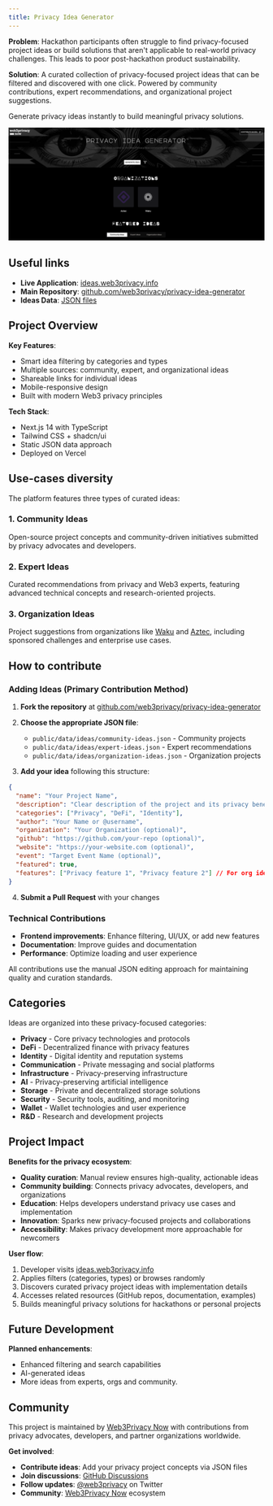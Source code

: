 ```yaml
---
title: Privacy Idea Generator
---
```


**Problem**: Hackathon participants often struggle to find privacy-focused project ideas or build solutions that aren't applicable to real-world privacy challenges. This leads to poor post-hackathon product sustainability.

**Solution**: A curated collection of privacy-focused project ideas that can be filtered and discovered with one click. Powered by community contributions, expert recommendations, and organizational project suggestions.

Generate privacy ideas instantly to build meaningful privacy solutions.

![Privacy Idea Generator](https://github.com/web3privacy/docs/blob/main/src/content/docs/assets/privacy%20idea%20generator.png)

## Useful links

- **Live Application**: [ideas.web3privacy.info](https://ideas.web3privacy.info)
- **Main Repository**: [github.com/web3privacy/privacy-idea-generator](https://github.com/web3privacy/privacy-idea-generator)
- **Ideas Data**: [JSON files](https://github.com/web3privacy/privacy-idea-generator/tree/main/public/data/ideas)

## Project Overview

**Key Features**:

- Smart idea filtering by categories and types
- Multiple sources: community, expert, and organizational ideas
- Shareable links for individual ideas
- Mobile-responsive design
- Built with modern Web3 privacy principles

**Tech Stack**:

- Next.js 14 with TypeScript
- Tailwind CSS + shadcn/ui
- Static JSON data approach
- Deployed on Vercel

## Use-cases diversity

The platform features three types of curated ideas:

### 1. Community Ideas

Open-source project concepts and community-driven initiatives submitted by privacy advocates and developers.

### 2. Expert Ideas

Curated recommendations from privacy and Web3 experts, featuring advanced technical concepts and research-oriented projects.

### 3. Organization Ideas

Project suggestions from organizations like [Waku](https://github.com/waku-org/ideas/) and [Aztec](https://github.com/AztecProtocol/dev-rel/blob/main/hackathons/INSPIRATION.md), including sponsored challenges and enterprise use cases.

## How to contribute

### Adding Ideas (Primary Contribution Method)

1. **Fork the repository** at [github.com/web3privacy/privacy-idea-generator](https://github.com/web3privacy/privacy-idea-generator)

2. **Choose the appropriate JSON file**:

   - `public/data/ideas/community-ideas.json` - Community projects
   - `public/data/ideas/expert-ideas.json` - Expert recommendations
   - `public/data/ideas/organization-ideas.json` - Organization projects

3. **Add your idea** following this structure:

```json
{
  "name": "Your Project Name",
  "description": "Clear description of the project and its privacy benefits",
  "categories": ["Privacy", "DeFi", "Identity"],
  "author": "Your Name or @username",
  "organization": "Your Organization (optional)",
  "github": "https://github.com/your-repo (optional)",
  "website": "https://your-website.com (optional)",
  "event": "Target Event Name (optional)",
  "featured": true,
  "features": ["Privacy feature 1", "Privacy feature 2"] // For org ideas only
}
```

4. **Submit a Pull Request** with your changes

### Technical Contributions

- **Frontend improvements**: Enhance filtering, UI/UX, or add new features
- **Documentation**: Improve guides and documentation
- **Performance**: Optimize loading and user experience

All contributions use the manual JSON editing approach for maintaining quality and curation standards.

## Categories

Ideas are organized into these privacy-focused categories:

- **Privacy** - Core privacy technologies and protocols
- **DeFi** - Decentralized finance with privacy features
- **Identity** - Digital identity and reputation systems
- **Communication** - Private messaging and social platforms
- **Infrastructure** - Privacy-preserving infrastructure
- **AI** - Privacy-preserving artificial intelligence
- **Storage** - Private and decentralized storage solutions
- **Security** - Security tools, auditing, and monitoring
- **Wallet** - Wallet technologies and user experience
- **R&D** - Research and development projects

## Project Impact

**Benefits for the privacy ecosystem**:

- **Quality curation**: Manual review ensures high-quality, actionable ideas
- **Community building**: Connects privacy advocates, developers, and organizations
- **Education**: Helps developers understand privacy use cases and implementation
- **Innovation**: Sparks new privacy-focused projects and collaborations
- **Accessibility**: Makes privacy development more approachable for newcomers

**User flow**:

1. Developer visits [ideas.web3privacy.info](https://ideas.web3privacy.info)
2. Applies filters (categories, types) or browses randomly
3. Discovers curated privacy project ideas with implementation details
4. Accesses related resources (GitHub repos, documentation, examples)
5. Builds meaningful privacy solutions for hackathons or personal projects

## Future Development

**Planned enhancements**:

- Enhanced filtering and search capabilities
- AI-generated ideas
- More ideas from experts, orgs and community.

## Community

This project is maintained by [Web3Privacy Now](https://web3privacy.info) with contributions from privacy advocates, developers, and partner organizations worldwide.

**Get involved**:

- **Contribute ideas**: Add your privacy project concepts via JSON files
- **Join discussions**: [GitHub Discussions](https://github.com/web3privacy/privacy-idea-generator/discussions)
- **Follow updates**: [@web3privacy](https://twitter.com/web3privacy) on Twitter
- **Community**: [Web3Privacy Now](https://web3privacy.info) ecosystem
